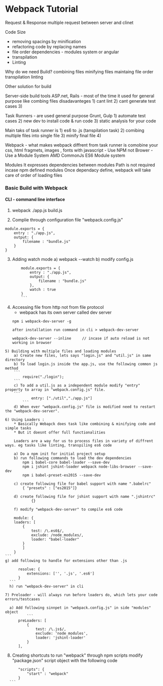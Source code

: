 # Webpack Tutorial
Request & Response
multiple request between server and clinet

Code Size
- removing spacings by minification
- refactoring code by replacing names
- file order dependencies - modules system or angular
- transpilation
- Linting

Why do we need Build?
combining files
minifying files
maintaing file order
transpilation
linting

Other solution for build

Server-side build tools 
ASP.net, Rails	- most of the time it used for general purpose like combing files
	disadavanteges 
		1) cant lint
		2) cant generate test cases
		3) 

Task Runners - are used general purpose
Grunt, Gulp
	1) automate test cases
	2) new dev to install code & run code
	3) static analysis for your code
	

Main taks of task runner is
	1) es6 to .js (tanspilation task)
	2) comibing multiple files into single file
	3) minify final file
	4) 

Webpack	- what makes webpack diffrent from task runner is comobine your css, html fragmets, images , fonts with javascript
	- Use NPM not Brower
	- Use a Module System
		AMD
		CommonJs
		ES6 Module system

Modules
	It expresses dependencies between modules
	Path is not required incase npm defined modules
	Once dependacy define, webpack will take care of order of loading files
	
	
### Basic Build with Webpack

#### CLI - command line interface

1) webpack ./app.js build.js

2) Complie through configuration file "webpack.config.js"
```
module.exports = {
	entry : "./app.js",
	output: {
		filename : "bundle.js"
	}
}
```
3) Adding watch mode
	a) webpack --watch
	b) modify config.js
    ```
		module.exports = {
			entry : "./app.js",
			output: {
				filename : "bundle.js"
			},
			watch : true
		}
		```

4) Accessing file from http not from file protocol
	- webpack has its own server called dev server
	```
	npm i webpack-dev-server -g

	after installation run command in cli > webpack-dev-server
	
	webpack-dev-server --inline		// incase if auto reload is not working in browser
```
5) Building with multiple files and loading modules
	a) Create new files, lets says "login.js" and "util.js" in same directory
	b) To load login.js inside the app.js, use the following common js method
    ```
		require("./login");
    ```
	c) To add a util.js as a independent module modify "entry" property to array in "webpack.config.js" file.
    ```
			entry: ["./util","./app.js"]
		```	
	d) When ever "webpack.config.js" file is modified need to restart the "webpack-dev-server".

6) Using Loaders :
	* Basically Webapck does task like combining & minifying code and simple tasks
	* But it doesnt offer full functionalities
	
	Loaders are a way for us to process files in variety of diffrent ways. eg tasks like linting, transpiling es6 code
	
	a) Do a npm init for initial project setup
	b) run following commands to load the dev dependencies
		npm i babel-core babel-loader --save-dev
		npm i jshint jshint-loader webpack node-libs-browser --save-dev
		npm i babel-preset-es2015 --save-dev
		
	c) create following file for babel support with name ".babelrc"
		{ "presets" : ["es2015"]}
		
	d) create following file for jshint support with name ".jshintrc"
			{}
			
	f) modify "webpack-dev-server" to compile es6 code
  ```
		module: {
		loaders: [
			{
				test: /\.es6$/,
				exclude: /node_modules/,
				loader: "babel-loader"
			}
			]
		}
    ```
	g) add following to handle for extensions other than .js 
  ```
		resolve: {
			extensions: ['', '.js', '.es6']
		}
	```
	h) run "webpack-dev-server" in cli
	
7) Preloader - will always run before loaders do, which lets your code errors/testcases
	
	a) Add following sinnpet in "webpack.config.js" in side "modules" object
			```
		preLoaders: [
			{
				test: /\.js$/,
				exclude: 'node_modules',
				loader: 'jshint-loader'
			}
		],
```
8) Creating shortcuts to run "webpack" through npm scripts
	modify "package.json" script object with the following code
  ```
		"scripts": {
			"start" : "webpack"
		}
	```

	
		
	
	
	
	

			
			
	
	





